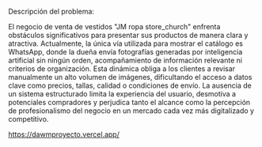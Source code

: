 Descripción del problema:



El negocio de venta de vestidos "JM ropa store_church" enfrenta obstáculos significativos para presentar sus productos de manera clara y atractiva. Actualmente, la única vía utilizada para mostrar el catálogo es WhatsApp, donde la dueña envía fotografías generadas por inteligencia artificial sin ningún orden, acompañamiento de información relevante ni criterios de organización. Esta dinámica obliga a los clientes a revisar manualmente un alto volumen de imágenes, dificultando el acceso a datos clave como precios, tallas, calidad o condiciones de envío. La ausencia de un sistema estructurado limita la experiencia del usuario, desmotiva a potenciales compradores y perjudica tanto el alcance como la percepción de profesionalismo del negocio en un mercado cada vez más digitalizado y competitivo.


https://dawmproyecto.vercel.app/
